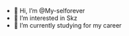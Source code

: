 - 👋 Hi, I’m @My-selforever
- 👀 I’m interested in Skz
- 🌱 I’m currently studying for my career
  

<!---
My-selforever/My-selforever is a ✨ special ✨ repository because its `README.md` (this file) appears on your GitHub profile.
You can click the Preview link to take a look at your changes.
--->
